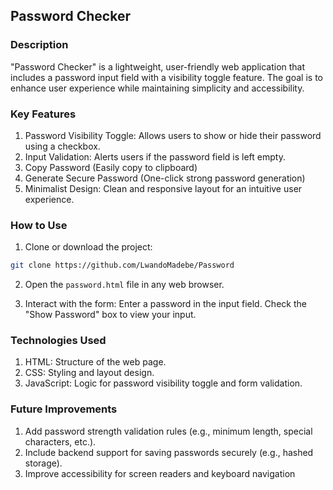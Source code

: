 ## Password Checker

### Description
"Password Checker" is a lightweight, user-friendly web application that includes a password input field with a visibility toggle feature. The goal is to enhance user experience while maintaining simplicity and accessibility.

### Key Features
1. Password Visibility Toggle: Allows users to show or hide their password using a checkbox.
2. Input Validation: Alerts users if the password field is left empty.
3. Copy Password (Easily copy to clipboard)
4. Generate Secure Password (One-click strong password generation)
5. Minimalist Design: Clean and responsive layout for an intuitive user experience.

### How to Use
1. Clone or download the project:

```bash
git clone https://github.com/LwandoMadebe/Password
```

2. Open the `password.html` file in any web browser.

3. Interact with the form:
Enter a password in the input field.
Check the "Show Password" box to view your input.

### Technologies Used
1. HTML: Structure of the web page.
2. CSS: Styling and layout design.
3. JavaScript: Logic for password visibility toggle and form validation.

### Future Improvements
1. Add password strength validation rules (e.g., minimum length, special characters, etc.).
2. Include backend support for saving passwords securely (e.g., hashed storage).
3. Improve accessibility for screen readers and keyboard navigation

